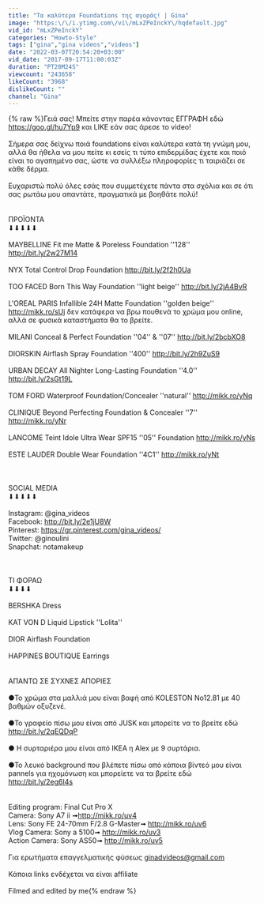 ```yaml
---
title: "Τα καλύτερα Foundations της αγοράς! | Gina"
image: "https:\/\/i.ytimg.com\/vi\/mLxZPeInckY\/hqdefault.jpg"
vid_id: "mLxZPeInckY"
categories: "Howto-Style"
tags: ["gina","gina videos","videos"]
date: "2022-03-07T20:54:20+03:00"
vid_date: "2017-09-17T11:00:03Z"
duration: "PT20M24S"
viewcount: "243658"
likeCount: "3968"
dislikeCount: ""
channel: "Gina"
---
```

{% raw %}Γειά σας! Μπείτε στην παρέα κάνοντας ΕΓΓΡΑΦΗ εδώ <a rel="nofollow" target="blank" href="https://goo.gl/hu7Yp9">https://goo.gl/hu7Yp9</a> και LIKE εάν σας άρεσε το video! <br /> <br /> Σήμερα σας δείχνω ποιά foundations είναι καλύτερα κατά τη γνώμη μου, αλλά θα ήθελα να μου πείτε κι εσείς τι τύπο επιδερμίδας έχετε και ποιό είναι το αγαπημένο σας, ώστε να συλλέξω πληροφορίες τι ταιριάζει σε κάθε δέρμα. <br /> <br /> Ευχαριστώ πολύ όλες εσάς που συμμετέχετε πάντα στα σχόλια και σε ότι σας ρωτάω μου απαντάτε, πραγματικά με βοηθάτε πολύ!<br /><br /><br />ΠΡΟΪΟΝΤΑ<br />⬇︎⬇︎⬇︎⬇︎⬇︎<br /><br />MAYBELLINE Fit me Matte &amp; Poreless Foundation ''128'' <a rel="nofollow" target="blank" href="http://bit.ly/2w27M14">http://bit.ly/2w27M14</a><br /><br />NYX Total Control Drop Foundation <a rel="nofollow" target="blank" href="http://bit.ly/2f2h0Ua">http://bit.ly/2f2h0Ua</a><br /><br />TOO FACED Born This Way Foundation ''light beige'' <a rel="nofollow" target="blank" href="http://bit.ly/2jA4BvR">http://bit.ly/2jA4BvR</a><br /><br />L'OREAL PARIS Infallible 24H Matte Foundation ''golden beige'' <a rel="nofollow" target="blank" href="http://mikk.ro/sUj">http://mikk.ro/sUj</a>  δεν κατάφερα να βρω πουθενά το χρώμα μου online, αλλά σε φυσικά καταστήματα θα το βρείτε.<br /><br />MILANI Conceal &amp; Perfect Foundation ''04'' &amp; ''07'' <a rel="nofollow" target="blank" href="http://bit.ly/2bcbXO8">http://bit.ly/2bcbXO8</a><br /><br />DIORSKIN  Airflash Spray Foundation ''400''  <a rel="nofollow" target="blank" href="http://bit.ly/2h9ZuS9">http://bit.ly/2h9ZuS9</a><br /><br />URBAN DECAY All Nighter Long-Lasting Foundation ''4.0'' <a rel="nofollow" target="blank" href="http://bit.ly/2sGt19L">http://bit.ly/2sGt19L</a><br /><br />TOM FORD Waterproof Foundation/Concealer ''natural'' <a rel="nofollow" target="blank" href="http://mikk.ro/yNq">http://mikk.ro/yNq</a><br /><br />CLINIQUE Beyond Perfecting Foundation &amp; Concealer ''7'' <a rel="nofollow" target="blank" href="http://mikk.ro/yNr">http://mikk.ro/yNr</a><br /><br />LANCOME Teint Idole Ultra Wear SPF15 ''05'' Foundation <a rel="nofollow" target="blank" href="http://mikk.ro/yNs">http://mikk.ro/yNs</a><br /><br />ESTE LAUDER Double Wear Foundation ''4C1'' <a rel="nofollow" target="blank" href="http://mikk.ro/yNt">http://mikk.ro/yNt</a><br /><br /><br /><br />SOCIAL MEDIA<br />⬇︎⬇︎⬇︎⬇︎⬇︎<br /><br />Instagram: @gina_videos<br />Facebook: <a rel="nofollow" target="blank" href="http://bit.ly/2e1jU8W">http://bit.ly/2e1jU8W</a><br />Pinterest:  <a rel="nofollow" target="blank" href="https://gr.pinterest.com/gina_videos/">https://gr.pinterest.com/gina_videos/</a><br />Twitter:   @ginoulini<br />Snapchat: notamakeup<br /><br /><br /><br />ΤΙ ΦΟΡΑΩ<br />⬇︎⬇︎⬇︎⬇︎<br /><br />BERSHKA Dress<br /><br />KAT VON D Liquid Lipstick ''Lolita''<br /><br />DIOR Airflash Foundation<br /><br />HAPPINES BOUTIQUE Earrings <br /><br /><br />ΑΠΑΝΤΩ ΣΕ ΣΥΧΝΕΣ ΑΠΟΡΙΕΣ<br /><br />●Το χρώμα στα μαλλιά μου είναι βαφή από KOLESTON Νο12.81 με      40 βαθμών οξυζενέ.<br /><br />●Το γραφείο πίσω μου είναι από JUSK και μπορείτε να το βρείτε εδώ <a rel="nofollow" target="blank" href="http://bit.ly/2qEQDqP">http://bit.ly/2qEQDqP</a><br /><br />● Η συρταριέρα μου είναι από IKEA η Alex με 9 συρτάρια.<br /><br />●Το λευκό background που βλέπετε πίσω από κάποια βίντεό μου είναι pannels για ηχομόνωση και μπορείετε να τα βρείτε εδώ <a rel="nofollow" target="blank" href="http://bit.ly/2eg6I4s">http://bit.ly/2eg6I4s</a><br /><br /><br />Editing program: Final Cut Pro X <br />Camera: Sony A7 ii ➟<a rel="nofollow" target="blank" href="http://mikk.ro/uv4">http://mikk.ro/uv4</a><br />Lens: Sony FE 24-70mm F/2.8 G-Master➟ <a rel="nofollow" target="blank" href="http://mikk.ro/uv6">http://mikk.ro/uv6</a><br />Vlog Camera: Sony a 5100➟ <a rel="nofollow" target="blank" href="http://mikk.ro/uv3">http://mikk.ro/uv3</a><br />Action Camera: Sony AS50➟ <a rel="nofollow" target="blank" href="http://mikk.ro/uv5">http://mikk.ro/uv5</a><br /><br />Για ερωτήματα επαγγελματικής φύσεως ginadvideos@gmail.com<br /><br />Κάποια links ενδέχεται να είναι affiliate<br /><br />Filmed and edited by me{% endraw %}
